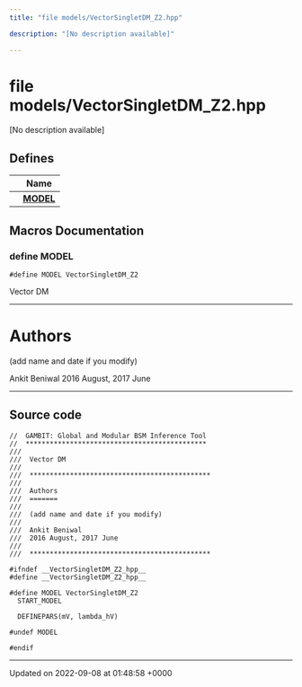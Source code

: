 ```yaml
---
title: "file models/VectorSingletDM_Z2.hpp"

description: "[No description available]"

---
```


# file models/VectorSingletDM_Z2.hpp

[No description available]

## Defines

|                | Name           |
| -------------- | -------------- |
|  | **[MODEL](/documentation/code/files/vectorsingletdm__z2_8hpp/#define-vectorsingletdm-z2-hpp-model)**  |




## Macros Documentation

### define MODEL

```
#define MODEL VectorSingletDM_Z2
```


Vector DM



------------------


# Authors

(add name and date if you modify)

Ankit Beniwal 2016 August, 2017 June



------------------


## Source code

```
//  GAMBIT: Global and Modular BSM Inference Tool
//  *********************************************
///
///  Vector DM
///
///  *********************************************
///
///  Authors
///  =======
///
///  (add name and date if you modify)
///
///  Ankit Beniwal
///  2016 August, 2017 June
///
///  *********************************************

#ifndef __VectorSingletDM_Z2_hpp__
#define __VectorSingletDM_Z2_hpp__

#define MODEL VectorSingletDM_Z2
  START_MODEL

  DEFINEPARS(mV, lambda_hV)

#undef MODEL

#endif
```


-------------------------------

Updated on 2022-09-08 at 01:48:58 +0000
